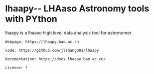# lhaapy-- LHAaso Astronomy tools with PYthon

lhaapy is a lhaaso high level data analysis tool for astronomer. 
    
    Webpage: https://lhaapy.bao.ac.cn
    
    Code: https://github.com/jlzhang001/lhaapy
    
    Documentation: https://docs.lhaapy.bao.ac.cn/
    
    License: ?
